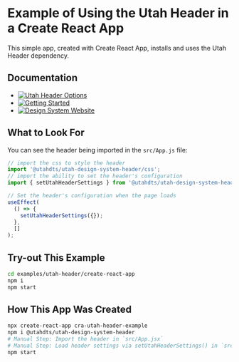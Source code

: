 # Example of Using the Utah Header in a Create React App
This simple app, created with Create React App, installs and uses the Utah Header dependency.

## Documentation

- [![Utah Header Options](https://img.shields.io/badge/Utah_Header_Options_Documentation-blue)](https://designsystem.utah.gov/library/patterns/utahHeader)
- [![Getting Started](https://img.shields.io/badge/Getting%20Started-blue)](https://designsystem.utah.gov/resources/gettingStarted)
- [![Design System Website](https://img.shields.io/badge/Design%20System%20Website-blue)](https://designsystem.utah.gov)

## What to Look For
You can see the header being imported in the `src/App.js` file:

```javascript
// import the css to style the header
import '@utahdts/utah-design-system-header/css';
// import the ability to set the header's configuration
import { setUtahHeaderSettings } from '@utahdts/utah-design-system-header';

// Set the header's configuration when the page loads
useEffect(
  () => {
    setUtahHeaderSettings({});
  },
  []
);

```


## Try-out This Example

```bash
cd examples/utah-header/create-react-app
npm i
npm start
```

## How This App Was Created
```bash
npx create-react-app cra-utah-header-example
npm i @utahdts/utah-design-system-header
# Manual Step: Import the header in `src/App.jsx`
# Manual Step: Load header settings via setUtahHeaderSettings() in `src/App.js`
npm start
```
